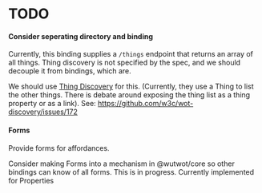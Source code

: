 # TODO

#### Consider seperating directory and binding

Currently, this binding supplies a `/things` endpoint that returns an array of all things.
Thing discovery is not specified by the spec, and we should decouple it from bindings, which are.

We should use [Thing Discovery](https://www.w3.org/TR/wot-discovery/) for this.
(Currently, they use a Thing to list the other things. There is debate around exposing the thing list as a thing property or as a link).
See: https://github.com/w3c/wot-discovery/issues/172

#### Forms

Provide forms for affordances.

Consider making Forms into a mechanism in @wutwot/core so other bindings can know of all forms.
This is in progress. Currently implemented for Properties
